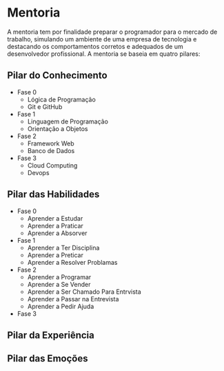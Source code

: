 # Mentoria

A mentoria tem por finalidade preparar o programador para o mercado de trabalho, simulando um ambiente de uma empresa de tecnologia e destacando os comportamentos corretos e adequados de um desenvolvedor profissional. A mentoria se baseia em quatro pilares:

## Pilar do Conhecimento
* Fase 0
   - Lógica de Programação
   - Git e GitHub
* Fase 1
   - Linguagem de Programação
   - Orientação a Objetos 
* Fase 2
   - Framework Web 
   - Banco de Dados
* Fase 3
   - Cloud Computing
   - Devops
## Pilar das Habilidades
* Fase 0
   - Aprender a Estudar
   - Aprender a Praticar
   - Aprender a Absorver
* Fase 1
   - Aprender a Ter Disciplina
   - Aprender a Preticar
   - Aprender a Resolver Problamas
* Fase 2
   - Aprender a Programar
   - Aprender a Se Vender
   - Aprender a Ser Chamado Para Entrvista
   - Aprender a Passar na Entrevista
   - Aprender a Pedir Ajuda
* Fase 3
## Pilar da Experiência

## Pilar das Emoções